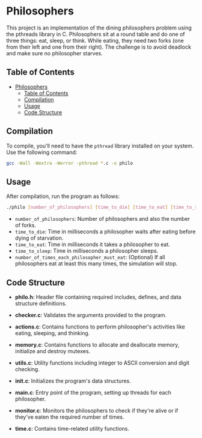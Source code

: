 # Philosophers

This project is an implementation of the dining philosophers problem using the pthreads library in C. Philosophers sit at a round table and do one of three things: eat, sleep, or think. While eating, they need two forks (one from their left and one from their right). The challenge is to avoid deadlock and make sure no philosopher starves.

## Table of Contents

- [Philosophers](#philosophers)
  - [Table of Contents](#table-of-contents)
  - [Compilation](#compilation)
  - [Usage](#usage)
  - [Code Structure](#code-structure)

## Compilation

To compile, you'll need to have the `pthread` library installed on your system. Use the following command:

```bash
gcc -Wall -Wextra -Werror -pthread *.c -o philo
```

## Usage

After compilation, run the program as follows:

```bash
./philo [number_of_philosophers] [time_to_die] [time_to_eat] [time_to_sleep] [optional: number_of_times_each_philosopher_must_eat]
```

- `number_of_philosophers`: Number of philosophers and also the number of forks.
- `time_to_die`: Time in milliseconds a philosopher waits after eating before dying of starvation.
- `time_to_eat`: Time in milliseconds it takes a philosopher to eat.
- `time_to_sleep`: Time in milliseconds a philosopher sleeps.
- `number_of_times_each_philosopher_must_eat`: (Optional) If all philosophers eat at least this many times, the simulation will stop.

## Code Structure

- **philo.h**: Header file containing required includes, defines, and data structure definitions.
  
- **checker.c**: Validates the arguments provided to the program.
  
- **actions.c**: Contains functions to perform philosopher's activities like eating, sleeping, and thinking.

- **memory.c**: Contains functions to allocate and deallocate memory, initialize and destroy mutexes.
  
- **utils.c**: Utility functions including integer to ASCII conversion and digit checking.
  
- **init.c**: Initializes the program's data structures.
  
- **main.c**: Entry point of the program, setting up threads for each philosopher.
  
- **monitor.c**: Monitors the philosophers to check if they're alive or if they've eaten the required number of times.

- **time.c**: Contains time-related utility functions.
